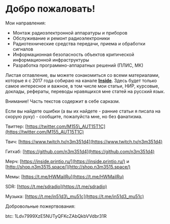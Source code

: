 # Добро пожаловать!

Мои направления:

* Монтаж радиоэлектронной аппаратуры и приборов
* Обслуживание и ремонт радиоэлектроники
* Радиотехнические средства передачи, приема и обработки сигналов
* Информационная безопасность объектов критической информационной инфраструктуры
* Разработка программно-аппаратных решений \(ПЛИС, МК\)



Листая оглавление, вы можете ознакомиться со всеми материалами, которые я с 2017 года собираю на канале [**Inside**](https://t.me/in51d3). Здесь будет только самое интересное и важное, в том числе мои статьи, НИР, курсовые, доклады, рефераты, переводы нравящихся мне статей на русский язык.

Внимание! Часть текстов содержит в себе сарказм.

Если вы найдете ошибки \(а вы их найдете - ранние статьи я писала на скорую руку\) - сообщите, пожалуйста мне, но без фанатизма.



Твиттер: [https://twitter.com/M155\_AUT15T1C](https://twitter.com/M155_AUT15T1C)

Твич: [https://www.twitch.tv/n3m351d4](https://www.twitch.tv/n3m351d4)

Гитхаб: [https://github.com/n3m351d4](https://github.com/n3m351d4)

Мерч: [https://inside.printio.ru/](https://inside.printio.ru/) и [http://shop.n3m3515.space/](http://shop.n3m3515.space/)

Мемы: [https://t.me/HWMailRu](https://t.me/HWMailRu)

SDR: [https://t.me/sdradio](https://t.me/sdradio)

Музыка: [https://t.me/in51d3\_mu51c](https://t.me/in51d3_mu51c)

Добровольные пожертвования:

btc: 1Ldv7999XzE5NUTyQFKcZAbQkbVVdbr31R

